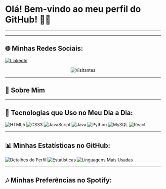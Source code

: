# Olá! Bem-vindo ao meu perfil do GitHub! 🙌🏽

---

<div align="center">
</div>

---

## 🌐 Minhas Redes Sociais:

<p>
  <a href="https://www.linkedin.com/in/maur%C3%ADcio-theodoro-98443598/" target="_blank">
    <img src="https://img.shields.io/badge/LinkedIn-0077B5?style=flat-square&logo=linkedin&logoColor=white" alt="LinkedIn">
  </a>
</p>

<div align="center">
  <img src="https://komarev.com/ghpvc/?username=mauricio-theodoro&style=flat-square&color=blue" alt="Visitantes">
</div>

---

## 🔢 Sobre Mim


---

## 🎨 Tecnologias que Uso no Meu Dia a Dia:

<p>
  <img src="https://img.shields.io/badge/HTML5-E34F26?style=flat-square&logo=html5&logoColor=white" alt="HTML5">
  <img src="https://img.shields.io/badge/CSS3-1572B6?style=flat-square&logo=css3&logoColor=white" alt="CSS3">
  <img src="https://img.shields.io/badge/JavaScript-323330?style=flat-square&logo=javascript&logoColor=F7DF1E" alt="JavaScript">
  <img src="https://img.shields.io/badge/Java-ED8B00?style=flat-square&logo=openjdk&logoColor=white" alt="Java">
  <img src="https://img.shields.io/badge/Python-14354C?style=flat-square&logo=python&logoColor=white" alt="Python">
  <img src="https://img.shields.io/badge/MySQL-00000F?style=flat-square&logo=mysql&logoColor=white" alt="MySQL">
  <img src="https://img.shields.io/badge/React-20232A?style=flat-square&logo=react&logoColor=61DAFB" alt="React">
</p>

---

## 📊 Minhas Estatísticas no GitHub:

<p>
  <img src="http://github-profile-summary-cards.vercel.app/api/cards/profile-details?username=mauricio-theodoro&theme=github_dark" alt="Detalhes do Perfil">
  <img src="http://github-profile-summary-cards.vercel.app/api/cards/stats?username=mauricio-theodoro&theme=github_dark" alt="Estatísticas">
  <img src="http://github-profile-summary-cards.vercel.app/api/cards/repos-per-language?username=mauricio-theodoro&theme=github_dark" alt="Linguagens Mais Usadas">
</p>

---

## 🎶 Minhas Preferências no Spotify:

<p>

</p>
